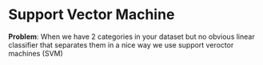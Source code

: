 # Support Vector Machine
**Problem**: When we have 2 categories in your dataset but no obvious linear classifier that separates them in a nice way we use support veroctor machines (SVM)
